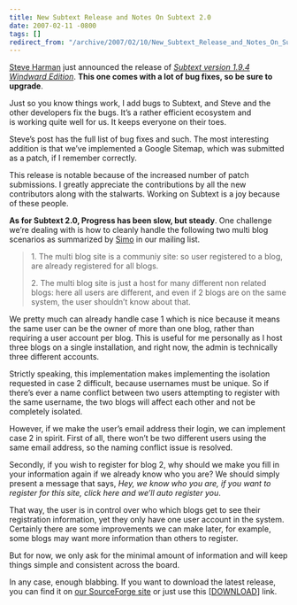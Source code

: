 ```yaml
---
title: New Subtext Release and Notes On Subtext 2.0
date: 2007-02-11 -0800
tags: []
redirect_from: "/archive/2007/02/10/New_Subtext_Release_and_Notes_On_Subtext_2.0.aspx/"
---
```


[Steve Harman](http://stevenharman.net/blog/ "Steve Harman") just
announced the release of *[Subtext version 1.9.4 Windward
Edition](http://stevenharman.net/blog/archive/2007/02/11/Subtext_v1.9.4_quotWindwardquot_Edition_Released.aspx "Windward edition release")*.
**This one comes with a lot of bug fixes, so be sure to upgrade**.

Just so you know things work, I add bugs to Subtext, and Steve and the
other developers fix the bugs. It’s a rather efficient ecosystem and
is working quite well for us. It keeps everyone on their toes.

Steve’s post has the full list of bug fixes and such. The most
interesting addition is that we’ve implemented a Google Sitemap, which
was submitted as a patch, if I remember correctly.

This release is notable because of the increased number of patch
submissions. I greatly appreciate the contributions by all the new
contributors along with the stalwarts. Working on Subtext is a joy
because of these people.

**As for Subtext 2.0, Progress has been slow, but steady**. One
challenge we’re dealing with is how to cleanly handle the following two
multi blog scenarios as summarized by
[Simo](http://www.codeclimber.net.nz/ "CodeClimber") in our mailing
list.

> ​1. The multi blog site is a communiy site: so user registered to a
> blog, are already registered for all blogs.
>
> ​2. The multi blog site is just a host for many different non related
> blogs: here all users are different, and even if 2 blogs are on the
> same system, the user shouldn’t know about that.

We pretty much can already handle case 1 which is nice because it means
the same user can be the owner of more than one blog, rather than
requiring a user account per blog. This is useful for me personally as I
host three blogs on a single installation, and right now, the admin is
technically three different accounts.

Strictly speaking, this implementation makes implementing the isolation
requested in case 2 difficult, because usernames must be unique. So if
there’s ever a name conflict between two users attempting to register
with the same username, the two blogs will affect each other and not be
completely isolated.

However, if we make the user’s email address their login, we can
implement case 2 in spirit. First of all, there won’t be two different
users using the same email address, so the naming conflict issue is
resolved.

Secondly, if you wish to register for blog 2, why should we make you
fill in your information again if we already know who you are? We
should simply present a message that says, *Hey, we know who you are, if
you want to register for this site, click here and we’ll auto register
you*.

That way, the user is in control over who which blogs get to see their
registration information, yet they only have one user account in the
system. Certainly there are some improvements we can make later, for
example, some blogs may want more information than others to register.

But for now, we only ask for the minimal amount of information and will
keep things simple and consistent across the board.

In any case, enough blabbing. If you want to download the latest
release, you can find it on [our SourceForge
site](https://sourceforge.net/projects/subtext/ "Subtext on SourceForge")
or just use this
[[DOWNLOAD](https://sourceforge.net/project/showfiles.php?group_id=137896 "Download Subtext 1.9.4")]
link.

